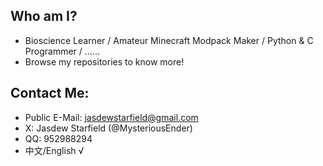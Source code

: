 ## Who am I?
- Bioscience Learner / Amateur Minecraft Modpack Maker / Python & C Programmer / ......
- Browse my repositories to know more!

## Contact Me:
- Public E-Mail: jasdewstarfield@gmail.com
- X: Jasdew Starfield (@MysteriousEnder)
- QQ: 952988294
- 中文/English √
